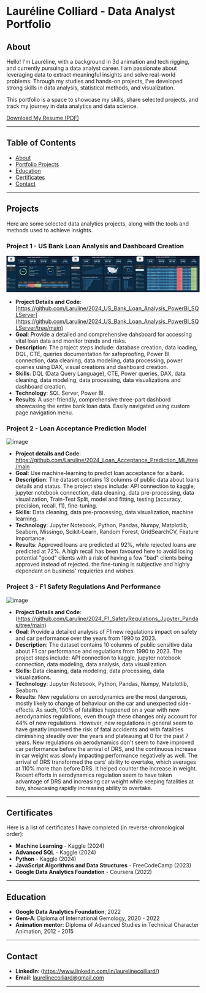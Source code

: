 # Lauréline Colliard - Data Analyst Portfolio

## About
Hello! I'm Lauréline, with a background in 3d animation and tech rigging, and currently pursuing a data analyst career. I am passionate about leveraging data to extract meaningful insights and solve real-world problems. Through my studies and hands-on projects, I've developed strong skills in data analysis, statistical methods, and visualization.

This portfolio is a space to showcase my skills, share selected projects, and track my journey in data analytics and data science.

[Download My Resume (PDF)](link-to-your-resume.pdf)

---

## Table of Contents
- [About](#about)
- [Portfolio Projects](#portfolio-projects)
- [Education](#education)
- [Certificates](#certificates)
- [Contact](#contact)

---

## Projects
Here are some selected data analytics projects, along with the tools and methods used to achieve insights.


### Project 1 - US Bank Loan Analysis and Dashboard Creation 
![Alt text](https://github.com/Laruline/2024_US_Bank_Loan_Analysis_PowerBI_SQLServer/blob/main/DashboardPresentation.JPG)
- **Project Details and Code**: [https://github.com/Laruline/2024_US_Bank_Loan_Analysis_PowerBI_SQLServer](https://github.com/Laruline/2024_US_Bank_Loan_Analysis_PowerBI_SQLServer/tree/main)
- **Goal**: Provide a detailed and comprehensive dahsboard for accessing vital loan data and monitor trends and risks.     
- **Description**: The project steps include: database creation, data loading, DQL, CTE,  queries documentation for safeproofing, Power BI connection, data cleaning, data modeling, data processing, power queries using DAX, visual creations and dashboard creation.
- **Skills**: DQL (Data Query Language), CTE, Power queries, DAX, data cleaning, data modeling, data processing, data visualizations and dashboard creation.
- **Technology**: SQL Server, Power BI. 
- **Results**: A user-friendly, comprehensive three-part dashbord showcasing the entire bank loan data. Easily navigated using custom page navigation menu.



### Project 2 - Loan Acceptance Prediction Model
![image](https://github.com/user-attachments/assets/ff409529-db8d-4a9e-944e-58e07191a8db)
- **Project details and Code**: https://github.com/Laruline/2024_Loan_Acceptance_Prediction_ML/tree/main
- **Goal**: Use machine-learning to predict loan acceptance for a bank.
- **Description**: The dataset contains 13 columns of public data about loans details and status. The project steps include: API connection to kaggle, jupyter notebook connection, data cleaning, data pre-processing, data visualization, Train-Test Split, model and fitting, testing (accuracy, precision, recall, f1), fine-tuning.
- **Skills**: Data cleaning, data pre-processing, data visualization, machine learning.
- **Technology**: Jupyter Notebook, Python, Pandas, Numpy, Matplotlib, Seaborn, Missingo, Scikit-Learn, Random Forest, GridSearchCV, Feature Importance.
- **Results**: Approved loans are predicted at 92%, while rejected loans are predicted at 72%. A high recall has been favoured here to avoid losing potential "good" clients with a risk of having a few "bad" clients being approved instead of rejected. the fine-tuning is subjective and highly dependant on business' requieries and wishes.



### Project 3 - F1 Safety Regulations And Performance 
![image](https://github.com/user-attachments/assets/3060a5d0-395e-41fd-959e-a171dbafc5b2)
- **Project Details and Code**: (https://github.com/Laruline/2024_F1_SafetyRegulations_Jupyter_Pandas/tree/main)
- **Goal**: Provide a detailed analysis of F1 new regulations impact on safety and car performance over the years from 1990 to 2023.
- **Description**: The dataset contains 10 columns of public sensitive data about F1 car performance and regulations from 1990 to 2023. The project steps include: API connection to kaggle, jupyter notebook connection, data modeling, data analysis, data visualization.
- **Skills**: Data cleaning, data modeling, data processing, data visualizations.
- **Technology**: Jupyter Notebook, Python, Pandas, Numpy, Matplotlib, Seaborn.
- **Results**: New regulations on aerodynamics are the most dangerous, mostly likely to change of behaviour on the car and unexpected side-effects. As such, 100% of fatalities happened on a year with new aerodynamics regulations, even though these changes only account for 44% of new regulations. However, new regulations in general seem to have greatly improved the risk of fatal accidents and with fatalities diminishing steadily over the years and plateauing at 0 for the past 7 years. New regulations on aerodynamics don't seem to have improved car performance before the arrival of DRS, and the continuous increase in car weight  was slowly impacting performance negatively as well. The arrival of DRS transformed the cars' ability to overtake, which averages at 110% more than before DRS. It helped counter the increase in weight. Recent efforts in aerodynamics regulation seem to have taken advantage of DRS and increasing car weight while keeping fatalities at bay, showcasing rapidly increasing ability to overtake.


---



## Certificates
Here is a list of certificates I have completed (in reverse-chronological order):
- **Machine Learning** - Kaggle (2024)
- **Advanced SQL** - Kaggle (2024)
- **Python** - Kaggle (2024)
- **JavaScript Algorithms and Data Structures** - FreeCodeCamp (2023)
- **Google Data Analytics Foundation** - Coursera (2022)

---



## Education
- **Google Data Analytics Foundation**, 2022
- **Gem-A**: Diploma of International Gemology, 2020 - 2022
- **Animation mentor**: Diploma of Advanced Studies in Technical Character Animation, 2012 - 2015

---



## Contact
- **LinkedIn**: (https://www.linkedin.com/in/laurelinecolliard/)
- **Email**: laurelinecolliard@gmail.com

---

